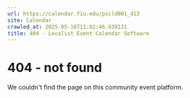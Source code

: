 ```yaml
---
url: https://calendar.fiu.edu/pvild001_413
site: Calendar
crawled_at: 2025-05-16T11:02:46.939131
title: 404 - Localist Event Calendar Software
---
```


# 404 - not found
We couldn't find the page on this community event platform.
